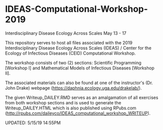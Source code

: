 # IDEAS-Computational-Workshop-2019
Interdisciplinary Disease Ecology Across Scales
May 13 - 17

  This repository serves to host all files associated with the 2019 Interdisciplinary Disease Ecology Across Scales (IDEAS) / Center for the Ecology of Infectious Diseases (CEID) Computational Workshop. 

  The workshop consists of two (2) sections: Scientific Programming [Workshop I] and Mathematical Models of Infectious Diseases [Workshop II]. 

  The associated materials can also be found at one of the instructor's (Dr. John Drake) webpage (https://daphnia.ecology.uga.edu/drakelab/). 

  The given Writeup_DAILEY.RMD serves as an amalgamation of all exercises from both workshop sections and is used to generate the Writeup_DAILEY.HTML which is also published using RPubs.com (http://rpubs.com/daileyco/IDEAS_computational_workshop_WRITEUP).


UPDATED: 5/15/19 14:55PM
